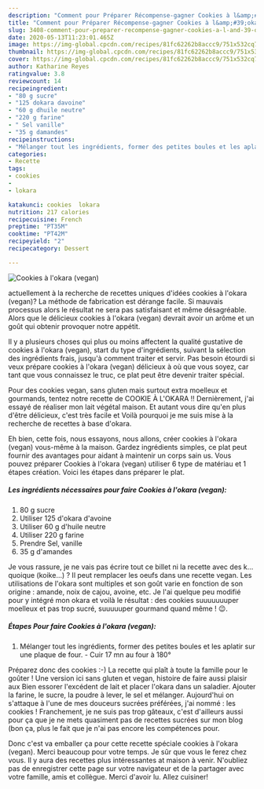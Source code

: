 ```yaml
---
description: "Comment pour Préparer Récompense-gagner Cookies à l&amp;#39;okara (vegan)"
title: "Comment pour Préparer Récompense-gagner Cookies à l&amp;#39;okara (vegan)"
slug: 3408-comment-pour-preparer-recompense-gagner-cookies-a-l-and-39-okara-vegan
date: 2020-05-13T11:23:01.465Z
image: https://img-global.cpcdn.com/recipes/81fc62262b8accc9/751x532cq70/cookies-a-lokara-vegan-photo-principale-de-la-recette.jpg
thumbnail: https://img-global.cpcdn.com/recipes/81fc62262b8accc9/751x532cq70/cookies-a-lokara-vegan-photo-principale-de-la-recette.jpg
cover: https://img-global.cpcdn.com/recipes/81fc62262b8accc9/751x532cq70/cookies-a-lokara-vegan-photo-principale-de-la-recette.jpg
author: Katharine Reyes
ratingvalue: 3.8
reviewcount: 14
recipeingredient:
- "80 g sucre"
- "125 dokara davoine"
- "60 g dhuile neutre"
- "220 g farine"
- " Sel vanille"
- "35 g damandes"
recipeinstructions:
- "Mélanger tout les ingrédients, former des petites boules et les aplatir sur une plaque de four. Cuir 17 mn au four à 180°"
categories:
- Recette
tags:
- cookies
- 
- lokara

katakunci: cookies  lokara 
nutrition: 217 calories
recipecuisine: French
preptime: "PT35M"
cooktime: "PT42M"
recipeyield: "2"
recipecategory: Dessert

---
```



![Cookies à l&#39;okara (vegan)](https://img-global.cpcdn.com/recipes/81fc62262b8accc9/751x532cq70/cookies-a-lokara-vegan-photo-principale-de-la-recette.jpg)

actuellement à la recherche de recettes uniques d'idées cookies à l&#39;okara (vegan)? La méthode de fabrication est dérange facile. Si mauvais processus alors le résultat ne sera pas satisfaisant et même désagréable. Alors que le délicieux cookies à l&#39;okara (vegan) devrait avoir un arôme et un goût qui obtenir provoquer notre appétit.

Il y a plusieurs choses qui plus ou moins affectent la qualité gustative de cookies à l&#39;okara (vegan), start du type d'ingrédients, suivant la sélection des ingrédients frais, jusqu'à comment traiter et servir. Pas besoin étourdi si veux prépare cookies à l&#39;okara (vegan) délicieux à où que vous soyez, car tant que vous connaissez le truc, ce plat peut être devenir traiter spécial.

Pour des cookies vegan, sans gluten mais surtout extra moelleux et gourmands, tentez notre recette de COOKIE À L&#39;OKARA !! Dernièrement, j&#39;ai essayé de réaliser mon lait végétal maison. Et autant vous dire qu&#39;en plus d&#39;être délicieux, c&#39;est très facile et Voilà pourquoi je me suis mise à la recherche de recettes à base d&#39;okara.


Eh bien, cette fois, nous essayons, nous allons, créer cookies à l&#39;okara (vegan) vous-même à la maison. Gardez ingrédients simples, ce plat peut fournir des avantages pour aidant à maintenir un corps sain us. Vous pouvez préparer Cookies à l&#39;okara (vegan) utiliser 6 type de matériau et 1 étapes création. Voici les étapes dans préparer le plat.

<!--inarticleads1-->

##### Les ingrédients nécessaires pour faire Cookies à l&#39;okara (vegan):

1.  80 g sucre
1. Utiliser 125 d&#39;okara d&#39;avoine
1. Utiliser 60 g d&#39;huile neutre
1. Utiliser 220 g farine
1. Prendre  Sel, vanille
1.  35 g d&#39;amandes


Je vous rassure, je ne vais pas écrire tout ce billet ni la recette avec des k…quoique (koike…) ? Il peut remplacer les oeufs dans une recette vegan. Les utilisations de l&#39;okara sont multiples et son goût varie en fonction de son origine : amande, noix de cajou, avoine, etc. Je l&#39;ai quelque peu modifié pour y intégré mon okara et voilà le résultat : des cookies suuuuuuuper moelleux et pas trop sucré, suuuuuper gourmand quand même ! 😉. 

<!--inarticleads2-->

##### Étapes Pour faire Cookies à l&#39;okara (vegan):

1. Mélanger tout les ingrédients, former des petites boules et les aplatir sur une plaque de four. - Cuir 17 mn au four à 180°


Préparez donc des cookies :-) La recette qui plaît à toute la famille pour le goûter ! Une version ici sans gluten et vegan, histoire de faire aussi plaisir aux Bien essorer l&#39;excédent de lait et placer l&#39;okara dans un saladier. Ajouter la farine, le sucre, la poudre à lever, le sel et mélanger. Aujourd&#39;hui on s&#39;attaque à l&#39;une de mes douceurs sucrées préférées, j&#39;ai nommé : les cookies ! Franchement, je ne suis pas trop gâteaux, c&#39;est d&#39;ailleurs aussi pour ça que je ne mets quasiment pas de recettes sucrées sur mon blog (bon ça, plus le fait que je n&#39;ai pas encore les compétences pour. 


Donc c'est va emballer ça pour cette recette spéciale cookies à l&#39;okara (vegan). Merci beaucoup pour votre temps. Je sûr que vous le ferez chez vous. Il y aura des recettes plus  intéressantes at maison à venir. N'oubliez pas de enregistrer cette page sur votre navigateur et de la partager avec votre famille, amis et collègue. Merci d'avoir lu. Allez cuisiner!
